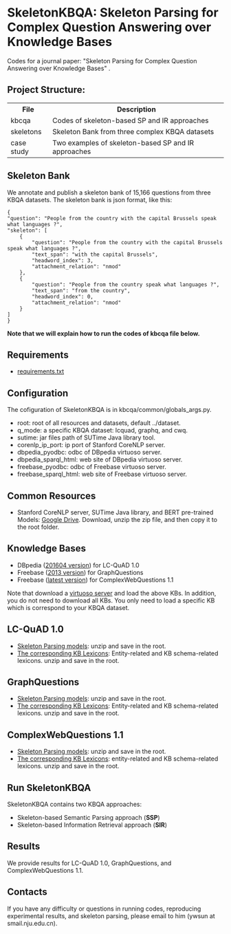 # SkeletonKBQA: Skeleton Parsing for Complex Question Answering over Knowledge Bases

Codes for a journal paper: "Skeleton Parsing for Complex Question Answering over Knowledge Bases" . 

## Project Structure:

<table>
    <tr>
        <th>File</th><th>Description</th>
    </tr>
    <tr>
        <td>kbcqa</td><td>Codes of skeleton-based SP and IR approaches</td>
    </tr>
    <tr>
        <td>skeletons</td><td>Skeleton Bank from three complex KBQA datasets</td>
    </tr>
	<tr>
        <td>case study</td><td>Two examples of skeleton-based SP and IR approaches</td>
    </tr>
</table>


## Skeleton Bank

We annotate and publish a skeleton bank of 15,166 questions from three KBQA datasets. The skeleton bank is json format, like this:

```
{
"question": "People from the country with the capital Brussels speak what languages ?",
"skeleton": [
	{
		"question": "People from the country with the capital Brussels speak what languages ?",
		"text_span": "with the capital Brussels",
		"headword_index": 3,
		"attachment_relation": "nmod"
	},
	{
		"question": "People from the country speak what languages ?",
		"text_span": "from the country",
		"headword_index": 0,
		"attachment_relation": "nmod"
	}
]
}
```


**Note that we will explain how to run the codes of kbcqa file below.**


## Requirements
* [requirements.txt](https://github.com/nju-websoft/SkeletonKBQA/blob/main/kbcqa/requirements.txt)


## Configuration
The cofiguration of SkeletonKBQA is in kbcqa/common/globals_args.py.
* root: root of all resources and datasets, default ../dataset.  
* q_mode: a specific KBQA dataset: lcquad, graphq, and cwq.
* sutime: jar files path of SUTime Java library tool.
* corenlp_ip_port: ip port of Stanford CoreNLP server.
* dbpedia_pyodbc: odbc of DBpedia virtuoso server.
* dbpedia_sparql_html: web site of DBpedia virtuoso server.
* freebase_pyodbc: odbc of Freebase virtuoso server.
* freebase_sparql_html: web site of Freebase virtuoso server.


## Common Resources
* Stanford CoreNLP server, SUTime Java library, and BERT pre-trained Models: [Google Drive](https://drive.google.com/file/d/1LZmyVCuW0NPCEapm3l_ztBUK_bWdGEs1/view?usp=sharing). Download, unzip the zip file, and then copy it to the root folder.


## Knowledge Bases
* DBpedia ([201604 version](http://downloads.dbpedia.org/wiki-archive/dbpedia-version-2016-04.html)) for LC-QuAD 1.0 
* Freebase ([2013 version](http://commondatastorage.googleapis.com/freebase-public)) for GraphQuestions
* Freebase ([latest version](https://developers.google.com/freebase)) for ComplexWebQuestions 1.1


Note that download a [virtuoso server](http://vos.openlinksw.com/owiki/wiki/VOS) and load the above KBs. In addition, you do not need to download all KBs. You only need to load a specific KB which is correspond to your KBQA dataset.


## LC-QuAD 1.0
* [Skeleton Parsing models](https://pan.baidu.com/s/106vC73W9WKXyuuFcaoPIuQ): unzip and save in the root.
* [The corresponding KB Lexicons](https://pan.baidu.com/s/1stBDoY6Xdz2d6TeBmq_DJA): Entity-related and KB schema-related lexicons. unzip and save in the root.


## GraphQuestions
* [Skeleton Parsing models](https://pan.baidu.com/s/106vC73W9WKXyuuFcaoPIuQ): unzip and save in the root.
* [The corresponding KB Lexicons](https://pan.baidu.com/s/1VfF7O0TDRCKiZxqxRpQ8fQ): Entity-related and KB schema-related lexicons. unzip and save in the root.


## ComplexWebQuestions 1.1
* [Skeleton Parsing models](https://pan.baidu.com/s/1N_WBCmoQIvNCk_W4oFHeKA): unzip and save in the root.
* [The corresponding KB Lexicons](https://pan.baidu.com/s/146e7C4LCrNiQJp6urZU_ZQ): entity-related and KB schema-related lexicons. unzip and save in the root.


## Run SkeletonKBQA
SkeletonKBQA contains two KBQA approaches:

* Skeleton-based Semantic Parsing approach (**SSP**)
* Skeleton-based Information Retrieval approach (**SIR**)


## Results
We provide results for LC-QuAD 1.0, GraphQuestions, and ComplexWebQuestions 1.1. 


## Contacts
If you have any difficulty or questions in running codes, reproducing experimental results, and skeleton parsing, please email to him (ywsun at smail.nju.edu.cn). 


